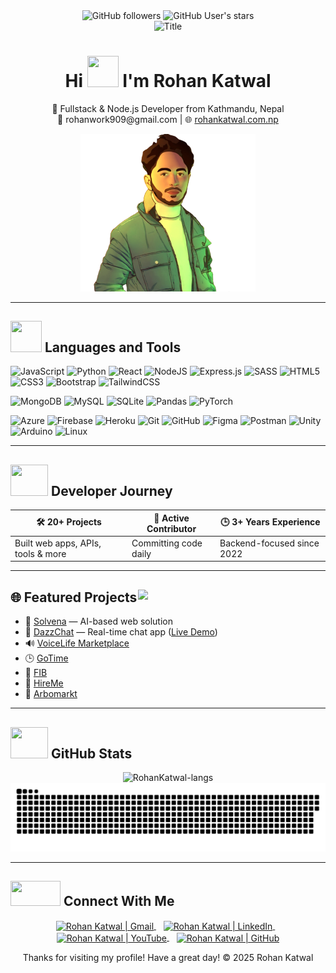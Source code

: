 <div align="center">
  <img src="https://img.shields.io/github/followers/RohanKatwal?style=social" alt="GitHub followers" />
  <img src="https://img.shields.io/github/stars/RohanKatwal?style=social" alt="GitHub User's stars" />
</div>

<div align="center">
  <img src="https://readme-typing-svg.herokuapp.com?font=Architects+Daughter&color=38C2FF&size=50&center=true&vCenter=true&height=60&width=600&lines=Heyyy!+I'm+Rohan+Katwal;Fullstack+Developer;Node.js+Developer;Welcome+to+my+profile!" alt="Title" />
</div>

<h1 align="center">Hi <img src="https://raw.githubusercontent.com/nixin72/nixin72/master/wave.gif" width="50px" height="50px"></img> I'm Rohan Katwal</h1>
<p align="center">
  🚀 Fullstack & Node.js Developer from Kathmandu, Nepal<br />
  📧 rohanwork909@gmail.com | 🌐 <a href="https://www.rohankatwal.com.np">rohankatwal.com.np</a>
</p>

<p align="center">
  <img src="rk.png" alt="Rohan Katwal" width="280" />
</p>

---



## <img src="https://media2.giphy.com/media/QssGEmpkyEOhBCb7e1/giphy.gif?cid=ecf05e47a0n3gi1bfqntqmob8g9aid1oyj2wr3ds3mg700bl&rid=giphy.gif" width="50px" height="50px"> Languages and Tools

![JavaScript](https://img.shields.io/badge/javascript-%23323330.svg?style=for-the-badge&logo=javascript&logoColor=%23F7DF1E) 
![Python](https://img.shields.io/badge/python-3670A0?style=for-the-badge&logo=python&logoColor=ffdd54) 
![React](https://img.shields.io/badge/react-%2320232a.svg?style=for-the-badge&logo=react&logoColor=%2361DAFB) 
![NodeJS](https://img.shields.io/badge/node.js-6DA55F?style=for-the-badge&logo=node.js&logoColor=white) 
![Express.js](https://img.shields.io/badge/express.js-%23404d59.svg?style=for-the-badge&logo=express&logoColor=%2361DAFB) 
![SASS](https://img.shields.io/badge/SASS-hotpink.svg?style=for-the-badge&logo=SASS&logoColor=white) 
![HTML5](https://img.shields.io/badge/html5-%23E34F26.svg?style=for-the-badge&logo=html5&logoColor=white) 
![CSS3](https://img.shields.io/badge/css3-%231572B6.svg?style=for-the-badge&logo=css3&logoColor=white) 
![Bootstrap](https://img.shields.io/badge/bootstrap-%23563D7C.svg?style=for-the-badge&logo=bootstrap&logoColor=white) 
![TailwindCSS](https://img.shields.io/badge/tailwindcss-%2338B2AC.svg?style=for-the-badge&logo=tailwind-css&logoColor=white)

![MongoDB](https://img.shields.io/badge/MongoDB-%234ea94b.svg?style=for-the-badge&logo=mongodb&logoColor=white) 
![MySQL](https://img.shields.io/badge/mysql-4479A1.svg?style=for-the-badge&logo=mysql&logoColor=white) 
![SQLite](https://img.shields.io/badge/sqlite-%2307405e.svg?style=for-the-badge&logo=sqlite&logoColor=white) 
![Pandas](https://img.shields.io/badge/pandas-%23150458.svg?style=for-the-badge&logo=pandas&logoColor=white) 
![PyTorch](https://img.shields.io/badge/PyTorch-%23EE4C2C.svg?style=for-the-badge&logo=PyTorch&logoColor=white)

![Azure](https://img.shields.io/badge/azure-%230072C6.svg?style=for-the-badge&logo=microsoftazure&logoColor=white) 
![Firebase](https://img.shields.io/badge/firebase-%23039BE5.svg?style=for-the-badge&logo=firebase) 
![Heroku](https://img.shields.io/badge/heroku-%23430098.svg?style=for-the-badge&logo=heroku&logoColor=white) 
![Git](https://img.shields.io/badge/git-%23F05033.svg?style=for-the-badge&logo=git&logoColor=white) 
![GitHub](https://img.shields.io/badge/github-%23121011.svg?style=for-the-badge&logo=github&logoColor=white) 
![Figma](https://img.shields.io/badge/figma-%23F24E1E.svg?style=for-the-badge&logo=figma&logoColor=white) 
![Postman](https://img.shields.io/badge/Postman-FF6C37?style=for-the-badge&logo=postman&logoColor=white) 
![Unity](https://img.shields.io/badge/unity-%23000000.svg?style=for-the-badge&logo=unity&logoColor=white) 
![Arduino](https://img.shields.io/badge/Arduino-00979D?style=for-the-badge&logo=Arduino&logoColor=white) 
![Linux](https://img.shields.io/badge/Linux-FCC624?style=for-the-badge&logo=linux&logoColor=black)

---

## <img src="https://media0.giphy.com/media/cNZqrH5IzOG0xrlWks/giphy.gif?cid=ecf05e47map255q427en9uprqc1sb0unjq5k4fnqg5pmhhs4&rid=giphy.gif&ct=s" width="60px" height="50px"> Developer Journey

| 🛠️ 20+ Projects                 | 🌟 Active Contributor     | 🕒 3+ Years Experience        |
|---------------------------------|----------------------------|-------------------------------|
| Built web apps, APIs, tools & more | Committing code daily     | Backend-focused since 2022    |

---

## 🌐 Featured Projects <img src="https://media3.giphy.com/media/v1.Y2lkPTc5MGI3NjExbnRpcnI5bWEybWU2OWhwZXg1Y3hjcnp5YjlvbnYxZnNlMGU0ZHdsciZlcD12MV9pbnRlcm5hbF9naWZfYnlfaWQmY3Q9Zw/2IudUHdI075HL02Pkk/giphy.gif" width="300" align="right"/>

- 🌟 [Solvena](https://solvena.ai) — AI-based web solution 
- 💬 [DazzChat](https://dazzchat.com) — Real-time chat app ([Live Demo](https://dazzchat.vercel.app))
- 🔊 [VoiceLife Marketplace](https://marketplace.voicelife.io)
- 🕒 [GoTime](https://gotime.caandd.com)
- 🧠 [FIB](https://fibonline.nl)
- 💼 [HireMe](https://hireme.caandd.com)
- 🛒 [Arbomarkt](https://arbomarkt.nl)

---

## <img src="https://media0.giphy.com/media/cNZqrH5IzOG0xrlWks/giphy.gif?cid=ecf05e47map255q427en9uprqc1sb0unjq5k4fnqg5pmhhs4&rid=giphy.gif&ct=s" width="60px" height="50px"> GitHub Stats

<div align="center">
  <img height="150em" src="https://github-readme-stats.vercel.app/api/top-langs/?username=RohanKatwal&layout=compact&show_icon=true&theme=algolia" alt="RohanKatwal-langs"/>

</div>


<picture>
  <source media="(prefers-color-scheme: dark)" srcset="https://raw.githubusercontent.com/RohanKatwal/RohanKatwal/output/github-snake-dark.svg" />
  <source media="(prefers-color-scheme: light)" srcset="https://raw.githubusercontent.com/RohanKatwal/RohanKatwal/output/github-snake.svg" />
  <img alt="github-snake" src="https://raw.githubusercontent.com/RohanKatwal/RohanKatwal/output/github-snake.svg" />
</picture>

---

## <img src='https://raw.githubusercontent.com/ShahriarShafin/ShahriarShafin/main/Assets/handshake.gif' width="80px" height="40px"> Connect With Me

<p align="center">
  <a href="mailto:rohanwork909@gmail.com">
    <img align="center" alt="Rohan Katwal | Gmail" width="26px" src="https://img.icons8.com/color/48/000000/gmail.png" />
  </a>   
  <a href="https://np.linkedin.com/in/rohan-katwal" target="_blank">
    <img align="center" alt="Rohan Katwal | LinkedIn" width="24px" src="https://img.icons8.com/color/48/000000/linkedin.png" />
  </a>   
  <a href="https://www.youtube.com/@rohankatwal4710" target="_blank">
    <img align="center" alt="Rohan Katwal | YouTube" width="32px" src="https://icon-library.com/images/youtube-video-icon-png/youtube-video-icon-png-29.jpg" />
  </a>   
  <a href="https://github.com/RohanKatwal" target="_blank">
    <img align="center" alt="Rohan Katwal | GitHub" width="26px" src="https://upload.wikimedia.org/wikipedia/commons/thumb/a/ae/Github-desktop-logo-symbol.svg/1024px-Github-desktop-logo-symbol.svg.png" />
  </a>
</p>

<div align="center">
Thanks for visiting my profile! Have a great day! 
  © 2025 Rohan Katwal
</div>